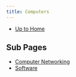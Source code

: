 ```yaml
---
title: Computers
---
```


- [Up to Home](./)

## Sub Pages

- [Computer Networking](computer_networking)
- [Software](software)
